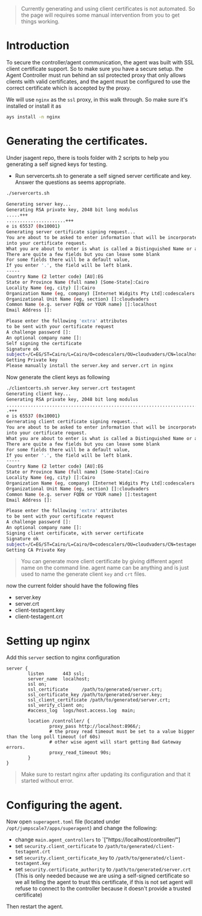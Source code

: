 > Currently generating and using client certificates is not automated. So the page will requires some manual intervention from you to get things working.

# Introduction
To secure the controller/agent communication, the agent was built with SSL client certificate support. So to make sure you have a secure setup. the Agent Controller must run behind an ssl protected proxy that only allows clients with valid certificates, and the agent must be configured to use the correct certificate which is accepted by the proxy.

We will use `nginx` as the `ssl` proxy, in this walk through. So make sure it's installed or install it as
```bash
ays install -n nginx
```

# Generating the certificates.
Under jsagent repo, there is tools folder with 2 scripts to help you generating a self signed keys for testing.

- Run servercerts.sh to generate a self signed server certificate and key. Answer the questions as seems appropriate.
```bash
./servercerts.sh 

Generating server key...
Generating RSA private key, 2048 bit long modulus
.....+++
......................+++
e is 65537 (0x10001)
Generating server certificate signing request...
You are about to be asked to enter information that will be incorporated
into your certificate request.
What you are about to enter is what is called a Distinguished Name or a DN.
There are quite a few fields but you can leave some blank
For some fields there will be a default value,
If you enter '.', the field will be left blank.
-----
Country Name (2 letter code) [AU]:EG
State or Province Name (full name) [Some-State]:Cairo
Locality Name (eg, city) []:Cairo
Organization Name (eg, company) [Internet Widgits Pty Ltd]:codescalers
Organizational Unit Name (eg, section) []:cloudvaders
Common Name (e.g. server FQDN or YOUR name) []:localhost
Email Address []:

Please enter the following 'extra' attributes
to be sent with your certificate request
A challenge password []:
An optional company name []:
Self signing the certificate
Signature ok
subject=/C=EG/ST=Cairo/L=Cairo/O=codescalers/OU=cloudvaders/CN=localhost
Getting Private key
Please manually install the server.key and server.crt in nginx
```

Now generate the client keys as following
```bash
./clientcerts.sh server.key server.crt testagent
Generating client key...
Generating RSA private key, 2048 bit long modulus
.........................................................................................................................................+++
.+++
e is 65537 (0x10001)
Gernerating client certificate signing request...
You are about to be asked to enter information that will be incorporated
into your certificate request.
What you are about to enter is what is called a Distinguished Name or a DN.
There are quite a few fields but you can leave some blank
For some fields there will be a default value,
If you enter '.', the field will be left blank.
-----
Country Name (2 letter code) [AU]:EG
State or Province Name (full name) [Some-State]:Cairo
Locality Name (eg, city) []:Cairo
Organization Name (eg, company) [Internet Widgits Pty Ltd]:codescalers
Organizational Unit Name (eg, section) []:cloudvaders
Common Name (e.g. server FQDN or YOUR name) []:testagent
Email Address []:

Please enter the following 'extra' attributes
to be sent with your certificate request
A challenge password []:
An optional company name []:
Signing client certificate, with server certificate
Signature ok
subject=/C=EG/ST=Cairo/L=Cairo/O=codescalers/OU=cloudvaders/CN=testagent
Getting CA Private Key
```
> You can generate more client certificate by giving different agent name on the command line. agent name can be anything and is just used to name the generate client `key` and `crt` files.

now the current folder should have the following files
* server.key
* server.crt
* client-testagent.key
* client-testagent.crt

# Setting up nginx
Add this `server` section to nginx configuration

```nginx
server {
        listen       443 ssl;
        server_name  localhost;
        ssl on;
        ssl_certificate     /path/to/generated/server.crt;
        ssl_certificate_key /path/to/generated/server.key;
        ssl_client_certificate /path/to/generated/server.crt;
        ssl_verify_client on;
        #access_log  logs/host.access.log  main;

        location /controller/ {
                proxy_pass http://localhost:8966/;
                # the proxy read timeout must be set to a value bigger than the long poll timeout (of 60s)
                # other wise agent will start getting Bad Gateway errors.
                proxy_read_timeout 90s;
        }
}
```
> Make sure to restart nginx after updating its configuration and that it started without error.

# Configuring the agent.
Now open `superagent.toml` file (located under `/opt/jumpscale7/apps/superagent`) and change the following:
* change `main.agent_controllers` to `["https://localhost/controller/"]
* set `security.client_certificate` to `/path/to/generated/client-testagent.crt`
* set `security.client_certificate_key` to `/path/to/generated/client-testagent.key`
* set `security.certificate_authority` to `/path/to/generated/server.crt` (This is only needed because we are using a self-signed certificate so we all telling the agent to trust this certificate, if this is not set agent will refuse to connect to the controller because it doesn't provide a trusted certificate)

Then restart the agent.